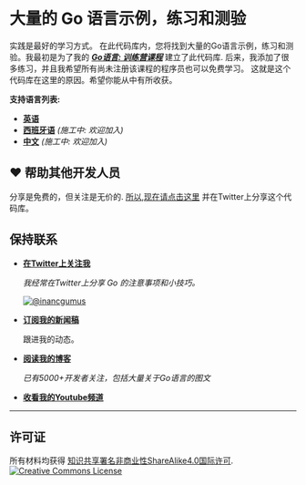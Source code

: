 # 大量的 Go 语言示例，练习和测验

实践是最好的学习方式。 在此代码库内，您将找到大量的Go语言示例，练习和测验。我最初是为了我的 ***[Go语言: 训练营课程](https://www.udemy.com/course/learn-go-the-complete-bootcamp-course-golang/?referralCode=5CE6EB34E2B1EF4A7D37)*** 建立了此代码库. 后来，我添加了很多练习，并且我希望所有尚未注册该课程的程序员也可以免费学习。 这就是这个代码库在这里的原因。希望你能从中有所收获。

**支持语言列表:**
* **[英语](https://github.com/inancgumus/learngo)**
* **[西班牙语](translation/spanish)** _(施工中: 欢迎加入)_
* **[中文](translation/chinese)** _(施工中: 欢迎加入)_

## ❤️ 帮助其他开发人员

分享是免费的，但关注是无价的. [所以,现在请点击这里](https://twitter.com/intent/tweet?text=I%27m%20learning%20%23golang%20with%201000%2B%20hand-crafted%20examples%2C%20exercises%2C%20and%20quizzes.&url=https://github.com/inancgumus/learngo&via=inancgumus) 并在Twitter上分享这个代码库。

## 保持联系

* **[在Twitter上关注我](https://twitter.com/inancgumus)**

  _我经常在Twitter上分享 Go 的注意事项和小技巧。_

  [![@inancgumus](https://img.shields.io/twitter/follow/inancgumus.svg?style=social&label=@inancgumus)](https://twitter.com/inancgumus)

* **[订阅我的新闻稿](https://eepurl.com/c4DMNX)**

  跟进我的动态。

* **[阅读我的博客](https://blog.learngoprogramming.com)**

  _已有5000+开发者关注，包括大量关于Go语言的图文_

* **[收看我的Youtube频道](https://www.youtube.com/channel/UCYxepZhtnFIVRh8t5H_QAdg?view_as=subscriber)**

---

## 许可证
所有材料均获得 <a rel="license" href="https://creativecommons.org/licenses/by-nc-sa/4.0/">知识共享署名非商业性ShareAlike4.0国际许可</a>.<br/>
<a rel="license" href="https://creativecommons.org/licenses/by-nc-sa/4.0/"><img alt="Creative Commons License" style="border-width:0" src="https://i.creativecommons.org/l/by-nc-sa/4.0/88x31.png"/></a>

